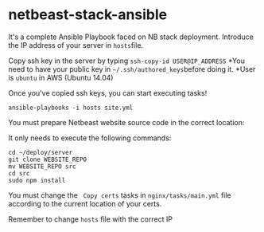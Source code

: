 # netbeast-stack-ansible

It's a complete Ansible Playbook faced on NB stack deployment.
Introduce the IP address of your server in ```hosts```file.

Copy ssh key in the server by typing 
```ssh-copy-id USER@IP_ADDRESS```
*You need to have your public key in ```~/.ssh/authored_keys```before doing it.
*User is ```ubuntu``` in AWS (Ubuntu 14.04)

Once you've copied ssh keys, you can start executing tasks!

```ansible-playbooks -i hosts site.yml```

You must prepare Netbeast website source code in the correct location:

It only needs to execute the following commands:
```
cd ~/deploy/server
git clone WEBSITE_REPO
mv WEBSITE_REPO src
cd src
sudo npm install
```

You must change the ``` Copy certs``` tasks in ```nginx/tasks/main.yml``` file
according to the current location of your certs.

Remember to change ```hosts``` file with the correct IP
